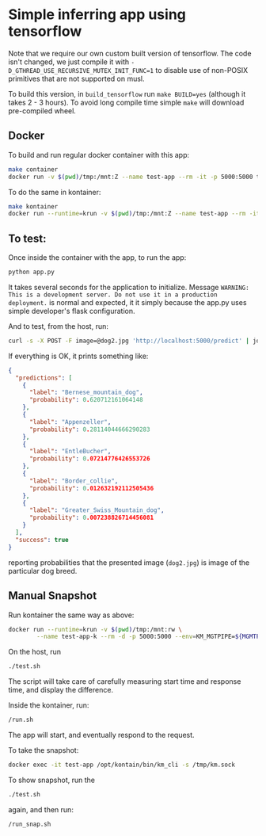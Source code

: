 # Simple inferring app using tensorflow

Note that we require our own custom built version of tensorflow.
The code isn't changed, we just compile it with `-D_GTHREAD_USE_RECURSIVE_MUTEX_INIT_FUNC=1`
to disable use of non-POSIX primitives that are not supported on musl.

To build this version, in `build_tensorflow` run `make BUILD=yes` (although it takes 2 - 3 hours).
To avoid long compile time simple `make` will download pre-compiled wheel.

## Docker

To build and run regular docker container with this app:

```bash
make container
docker run -v $(pwd)/tmp:/mnt:Z --name test-app --rm -it -p 5000:5000 test-app /bin/sh
```

To do the same in kontainer:

```bash
make kontainer
docker run --runtime=krun -v $(pwd)/tmp:/mnt:Z --name test-app --rm -it -p 5000:5000 test-app-k /bin/sh
```

## To test:

Once inside the container with the app, to run the app:

```bash
python app.py
```

It takes several seconds for the application to initialize.
Message `WARNING: This is a development server. Do not use it in a production deployment.` is normal and expected,
it it simply because the app.py uses simple developer's flask configuration.

And to test, from the host, run:

```bash
curl -s -X POST -F image=@dog2.jpg 'http://localhost:5000/predict' | jq .
```

If everything is OK, it prints something like:

```json
{
  "predictions": [
    {
      "label": "Bernese_mountain_dog",
      "probability": 0.620712161064148
    },
    {
      "label": "Appenzeller",
      "probability": 0.28114044666290283
    },
    {
      "label": "EntleBucher",
      "probability": 0.07214776426553726
    },
    {
      "label": "Border_collie",
      "probability": 0.012632192112505436
    },
    {
      "label": "Greater_Swiss_Mountain_dog",
      "probability": 0.007238826714456081
    }
  ],
  "success": true
}
```

reporting probabilities that the presented image (`dog2.jpg`) is image of the particular dog breed.

## Manual Snapshot

Run kontainer the same way as above:

```bash
docker run --runtime=krun -v $(pwd)/tmp:/mnt:rw \
		--name test-app-k --rm -d -p 5000:5000 --env=KM_MGTPIPE=${MGMTPIPE} test-app-k
```

On the host, run

```bash
./test.sh
```

The script will take care of carefully measuring start time and response time, and display the difference.

Inside the kontainer, run:

```bash
/run.sh
```

The app will start, and eventually respond to the request.

To take the snapshot:

```bash
docker exec -it test-app /opt/kontain/bin/km_cli -s /tmp/km.sock
```

To show snapshot, run the

```bash
./test.sh
```

again, and then run:

```bash
/run_snap.sh
```
